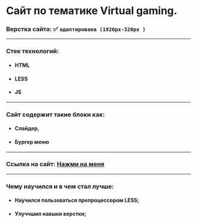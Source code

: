 # Сайт по тематике Virtual gaming.  
  
  
### Верстка сайта: :white_check_mark:  `адаптирована (1920px-320px )`

---

### Стек технологий:
* #### HTML
* #### LESS
* #### JS

---

### Сайт содержит такие блоки как: 
* #### Слайдер,
* #### Бургер меню
  
---

### Ссылка на сайт: [Нажми на меня](https://dzhambulat-kagermanov.github.io/portfolio-vrGaming/)

---

### Чему научился и в чем стал лучше:

- #### Научился пользоваться препроцессором LESS;
- #### Улуччшил навыки верстки;
